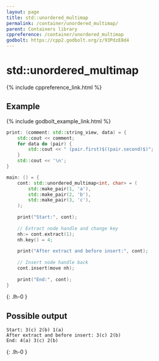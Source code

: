 ```yaml
---
layout: page
title: std::unordered_multimap
permalink: /container/unordered_multimap/
parent: Containers library
cppreference: /container/unordered_multimap
godbolt: https://cpp2.godbolt.org/z/93PdzE8d4
---
```

# std::unordered_multimap

{% include cppreference_link.html %}

## Example

{% include godbolt_example_link.html %}

```cpp
print: (comment: std::string_view, data) = {
    std::cout << comment;
    for data do (pair) {
        std::cout << " (pair.first)$((pair.second)$)";
    }
    std::cout << '\n';
}

main: () = {
    cont: std::unordered_multimap<int, char> = (
        std::make_pair(1, 'a'),
        std::make_pair(2, 'b'),
        std::make_pair(3, 'c'),
    );
 
    print("Start:", cont);
 
    // Extract node handle and change key
    nh:= cont.extract(1);
    nh.key() = 4;
 
    print("After extract and before insert:", cont);
 
    // Insert node handle back
    cont.insert(move nh);
 
    print("End:", cont);
}
```
{: .lh-0 }

## Possible output

```
Start: 3(c) 2(b) 1(a)
After extract and before insert: 3(c) 2(b)
End: 4(a) 3(c) 2(b)
```
{: .lh-0 }
